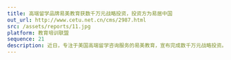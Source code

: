 ```yaml
---
title: 高端留学品牌易美教育获数千万元战略投资，投资方为易居中国
out_url: http://www.cetu.net.cn/cms/2987.html
src: /assets/reports/11.jpg
platform: 教育培训联盟
sequence: 21
description: 近日，专注于美国高端留学咨询服务的易美教育，宣布完成数千万元战略投资。此次投资方是易居中国。易美教育创始人兼CEO崔易宁向媒体透露，本轮融资将用于扩大品牌建设，深化中美市场的布局以及完成集团化管理进程。
---
```

